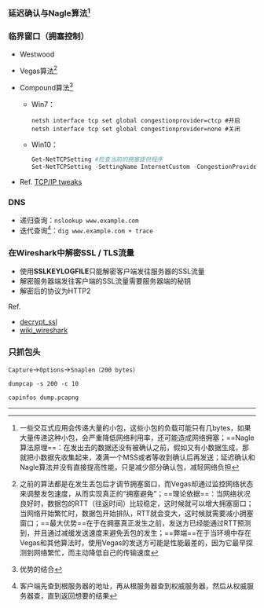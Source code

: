 ### 延迟确认与Nagle算法[^1]

### 临界窗口（拥塞控制）

- Westwood

- Vegas算法[^2]

- Compound算法[^3]

  - Win7：

    ```shell
    netsh interface tcp set global congestionprovider=ctcp #开启
    netsh interface tcp set global congestionprovider=none #关闭
    ```

  - Win10：

    ```powershell
    Get-NetTCPSetting #检查当前的拥塞提供程序
    Set-NetTCPSetting -SettingName InternetCustom -CongestionProvider CTCP
    ```

- Ref. [TCP/IP tweaks](https://www.speedguide.net/articles/windows-8-10-2012-server-tcpip-tweaks-5077)

### DNS

- 递归查询：`nslookup www.example.com`
- 迭代查询[^4]：`dig www.example.com + trace`

### 在Wireshark中解密SSL / TLS流量

- 使用**SSLKEYLOGFILE**只能解密客户端发往服务器的SSL流量
- 解密服务器端发往客户端的SSL流量需要服务器端的秘钥
- 解密后的协议为HTTP2

Ref. 

- [decrypt_ssl](https://www.joji.me/zh-cn/blog/walkthrough-decrypt-ssl-tls-traffic-https-and-http2-in-wireshark/)
- [wiki_wireshark](https://wiki.wireshark.org/TLS?action=show&redirect=SSL)

### 只抓包头

`Capture`→`Options`→`Snaplen（200 bytes）`

`dumpcap -s 200 -c 10`

`capinfos dump.pcapng`



---

[^1]: 一些交互式应用会传递大量的小包，这些小包的负载可能只有几bytes，如果大量传递这种小包，会严重降低网络利用率，还可能造成网络拥塞；==Nagle算法原理==：在发出去的数据还没有被确认之前，假如又有小数据生成，那就把小数据先收集起来，凑满一个MSS或者等收到确认后再发送；延迟确认和Nagle算法并没有直接提高性能，只是减少部分确认包，减轻网络负担
[^2]: 之前的算法都是在发生丢包后才调节拥塞窗口，而Vegas却通过监控网络状态来调整发包速度，从而实现真正的“拥塞避免”；==理论依据==：当网络状况良好时，数据包的RTT（往返时间）比较稳定，这时候就可以增大拥塞窗口；当网络开始繁忙时，数据包开始排队，RTT就会变大，这时候就需要减小拥塞窗口；==最大优势==在于在拥塞真正发生之前，发送方已经能通过RTT预测到，并且通过减缓发送速度来避免丢包的发生；==弊端==在于当环境中存在Vegas和其他算法时，使用Vegas的发送方可能是性能最差的，因为它最早探测到网络繁忙，而主动降低自己的传输速度
[^3]: 优势的结合
[^4]: 客户端先查到根服务器的地址，再从根服务器查到权威服务器，然后从权威服务器查，直到返回想要的结果